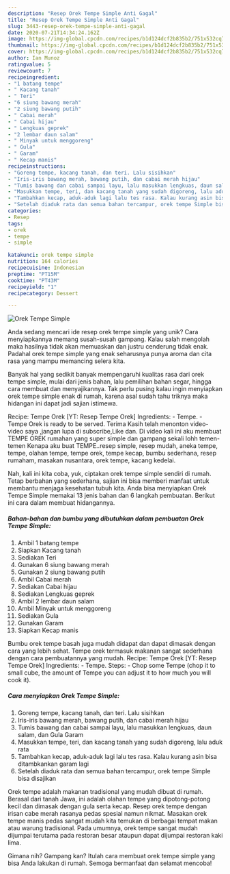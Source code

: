 ```yaml
---
description: "Resep Orek Tempe Simple Anti Gagal"
title: "Resep Orek Tempe Simple Anti Gagal"
slug: 3443-resep-orek-tempe-simple-anti-gagal
date: 2020-07-21T14:34:24.162Z
image: https://img-global.cpcdn.com/recipes/b1d124dcf2b835b2/751x532cq70/orek-tempe-simple-foto-resep-utama.jpg
thumbnail: https://img-global.cpcdn.com/recipes/b1d124dcf2b835b2/751x532cq70/orek-tempe-simple-foto-resep-utama.jpg
cover: https://img-global.cpcdn.com/recipes/b1d124dcf2b835b2/751x532cq70/orek-tempe-simple-foto-resep-utama.jpg
author: Ian Munoz
ratingvalue: 5
reviewcount: 7
recipeingredient:
- "1 batang tempe"
- " Kacang tanah"
- " Teri"
- "6 siung bawang merah"
- "2 siung bawang putih"
- " Cabai merah"
- " Cabai hijau"
- " Lengkuas geprek"
- "2 lembar daun salam"
- " Minyak untuk menggoreng"
- " Gula"
- " Garam"
- " Kecap manis"
recipeinstructions:
- "Goreng tempe, kacang tanah, dan teri. Lalu sisihkan"
- "Iris-iris bawang merah, bawang putih, dan cabai merah hijau"
- "Tumis bawang dan cabai sampai layu, lalu masukkan lengkuas, daun salam, dan Gula Garam"
- "Masukkan tempe, teri, dan kacang tanah yang sudah digoreng, lalu aduk rata"
- "Tambahkan kecap, aduk-aduk lagi lalu tes rasa. Kalau kurang asin bisa ditambkankan garam lagi"
- "Setelah diaduk rata dan semua bahan tercampur, orek tempe Simple bisa disajikan"
categories:
- Resep
tags:
- orek
- tempe
- simple

katakunci: orek tempe simple 
nutrition: 164 calories
recipecuisine: Indonesian
preptime: "PT15M"
cooktime: "PT43M"
recipeyield: "1"
recipecategory: Dessert

---
```



![Orek Tempe Simple](https://img-global.cpcdn.com/recipes/b1d124dcf2b835b2/751x532cq70/orek-tempe-simple-foto-resep-utama.jpg)

Anda sedang mencari ide resep orek tempe simple yang unik? Cara menyiapkannya memang susah-susah gampang. Kalau salah mengolah maka hasilnya tidak akan memuaskan dan justru cenderung tidak enak. Padahal orek tempe simple yang enak seharusnya punya aroma dan cita rasa yang mampu memancing selera kita.

Banyak hal yang sedikit banyak mempengaruhi kualitas rasa dari orek tempe simple, mulai dari jenis bahan, lalu pemilihan bahan segar, hingga cara membuat dan menyajikannya. Tak perlu pusing kalau ingin menyiapkan orek tempe simple enak di rumah, karena asal sudah tahu triknya maka hidangan ini dapat jadi sajian istimewa.

Recipe: Tempe Orek [YT: Resep Tempe Orek] Ingredients: - Tempe. - Tempe Orek is ready to be served. Terima Kasih telah menonton video-video saya ,jangan lupa di subscribe,Like dan. Di video kali ini aku membuat TEMPE OREK rumahan yang super simple dan gampang sekali lohh temen-temen Kenapa aku buat TEMPE..resep simple, resep mudah, aneka tempe, tempe, olahan tempe, tempe orek, tempe kecap, bumbu sederhana, resep rumaham, masakan nusantara, orek tempe, kacang kedelai.


Nah, kali ini kita coba, yuk, ciptakan orek tempe simple sendiri di rumah. Tetap berbahan yang sederhana, sajian ini bisa memberi manfaat untuk membantu menjaga kesehatan tubuh kita. Anda bisa menyiapkan Orek Tempe Simple memakai 13 jenis bahan dan 6 langkah pembuatan. Berikut ini cara dalam membuat hidangannya.

<!--inarticleads1-->

##### Bahan-bahan dan bumbu yang dibutuhkan dalam pembuatan Orek Tempe Simple:

1. Ambil 1 batang tempe
1. Siapkan  Kacang tanah
1. Sediakan  Teri
1. Gunakan 6 siung bawang merah
1. Gunakan 2 siung bawang putih
1. Ambil  Cabai merah
1. Sediakan  Cabai hijau
1. Sediakan  Lengkuas geprek
1. Ambil 2 lembar daun salam
1. Ambil  Minyak untuk menggoreng
1. Sediakan  Gula
1. Gunakan  Garam
1. Siapkan  Kecap manis


Bumbu orek tempe basah juga mudah didapat dan dapat dimasak dengan cara yang lebih sehat. Tempe orek termasuk makanan sangat sederhana dengan cara pembuatannya yang mudah. Recipe: Tempe Orek [YT: Resep Tempe Orek] Ingredients: - Tempe. Steps: - Chop some Tempe (chop it to small cube, the amount of Tempe you can adjust it to how much you will cook it). 

<!--inarticleads2-->

##### Cara menyiapkan Orek Tempe Simple:

1. Goreng tempe, kacang tanah, dan teri. Lalu sisihkan
1. Iris-iris bawang merah, bawang putih, dan cabai merah hijau
1. Tumis bawang dan cabai sampai layu, lalu masukkan lengkuas, daun salam, dan Gula Garam
1. Masukkan tempe, teri, dan kacang tanah yang sudah digoreng, lalu aduk rata
1. Tambahkan kecap, aduk-aduk lagi lalu tes rasa. Kalau kurang asin bisa ditambkankan garam lagi
1. Setelah diaduk rata dan semua bahan tercampur, orek tempe Simple bisa disajikan


Orek tempe adalah makanan tradisional yang mudah dibuat di rumah. Berasal dari tanah Jawa, ini adalah olahan tempe yang dipotong-potong kecil dan dimasak dengan gula serta kecap. Resep orek tempe dengan irisan cabe merah rasanya pedas spesial namun nikmat. Masakan orek tempe manis pedas sangat mudah kita temukan di berbagai tempat makan atau warung tradisional. Pada umumnya, orek tempe sangat mudah dijumpai terutama pada restoran besar ataupun dapat dijumpai restoran kaki lima. 

Gimana nih? Gampang kan? Itulah cara membuat orek tempe simple yang bisa Anda lakukan di rumah. Semoga bermanfaat dan selamat mencoba!
